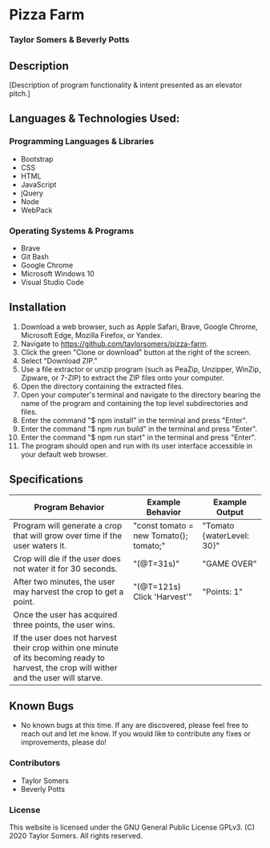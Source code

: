 # Pizza Farm

  ### Taylor Somers & Beverly Potts

## Description

  [Description of program functionality & intent presented as an elevator pitch.]

## Languages & Technologies Used:

  ### Programming Languages & Libraries
  * Bootstrap
  * CSS
  * HTML
  * JavaScript
  * jQuery
  * Node
  * WebPack

  ### Operating Systems & Programs
  * Brave
  * Git Bash
  * Google Chrome
  * Microsoft Windows 10
  * Visual Studio Code

## Installation

  1.  Download a web browser, such as Apple Safari, Brave, Google Chrome, Microsoft Edge, Mozilla Firefox, or Yandex.
  2.  Navigate to https://github.com/taylorsomers/pizza-farm.
  3.  Click the green "Clone or download" button at the right of the screen.
  4.  Select "Download ZIP."
  5.  Use a file extractor or unzip program (such as PeaZip, Unzipper, WinZip, Zipware, or 7-ZIP) to extract the ZIP files onto your computer.
  6.  Open the directory containing the extracted files.
  7.  Open your computer's terminal and navigate to the directory bearing the name of the program and containing the top level subdirectories and files.
  8.  Enter the command "$ npm install" in the terminal and press "Enter".
  9.  Enter the command "$ npm run build" in the terminal and press "Enter".
  10. Enter the command "$ npm run start" in the terminal and press "Enter".
  11. The program should open and run with its user interface accessible in your default web browser.

## Specifications

  | Program Behavior | Example Behavior | Example Output |
  | ----------- | ----------- | ----------- |
  | Program will generate a crop that will grow over time if the user waters it. | "const tomato = new Tomato(); tomato;" | "Tomato {waterLevel: 30}" |
  | Crop will die if the user does not water it for 30 seconds. | "(@T=31s)" | "GAME OVER" |
  | After two minutes, the user may harvest the crop to get a point. | "(@T=121s) Click 'Harvest'" | "Points: 1" |
  | Once the user has acquired three points, the user wins. |  |  |
  | If the user does not harvest their crop within one minute of its becoming ready to harvest, the crop will wither and the user will starve. |  |  |
  

## Known Bugs

  * No known bugs at this time. If any are discovered, please feel free to reach out and let me know. If you would like to contribute any fixes or improvements, please do!

### Contributors

  * Taylor Somers
  * Beverly Potts

### License

This website is licensed under the GNU General Public License GPLv3. (C) 2020 Taylor Somers. All rights reserved.
